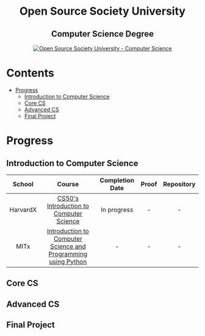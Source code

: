 <h1 align="center">Open Source Society University</h1>
<h2 align="center">Computer Science Degree</h2>
<p align="center">
  <a href="https://github.com/ossu/computer-science">
    <img alt="Open Source Society University - Computer Science" src="https://img.shields.io/badge/OSSU-computer--science-blue.svg">
  </a>
</p>

# Contents
- [Progress](#progress)
  - [Introduction to Computer Science](introduction-to-computer-science)
  - [Core CS](#core-cs)
  - [Advanced CS](#advanced-cs)
  - [Final Project](#final-project)

# Progress

## Introduction to Computer Science
School | Course | Completion Date | Proof | Repository
:--: | :--: | :--: | :--: | :--:
HarvardX | [CS50's Introduction to Computer Science](https://www.edx.org/course/introduction-computer-science-harvardx-cs50x) | In progress | - | -
MITx | [Introduction to Computer Science and Programming using Python](https://www.edx.org/course/introduction-computer-science-mitx-6-00-1x-10) | - | - | -

## Core CS

## Advanced CS

## Final Project
